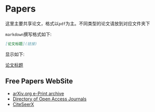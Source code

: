 # Papers

这里主要共享论文，格式以`pdf`为主。不同类型的论文请放到对应文件夹下

`markdown`撰写格式如下:

```markdown
[论文标题](链接)
```

显示如下:

[论文标题]()

## Free Papers WebSite

* [arXiv.org e-Print archive](http://arxiv.org/)
* [Directory of Open Access Journals](https://doaj.org/)
* [CiteSeerX](http://citeseerx.ist.psu.edu/index)